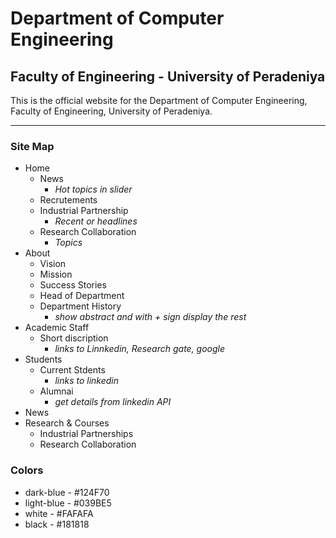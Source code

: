 # Department of Computer Engineering
## Faculty of Engineering - University of Peradeniya

This is the official website for the Department of Computer Engineering, Faculty of Engineering, University of Peradeniya.

---

### Site Map

- Home
  + News
    * _Hot topics in slider_
  + Recrutements
  + Industrial Partnership
    * _Recent or headlines_
  + Research Collaboration
    * _Topics_
- About
  + Vision
  + Mission
  + Success Stories
  + Head of Department
  + Department History
    * _show abstract and with + sign display the rest_
- Academic Staff
  + Short discription
    * _links to Linnkedin, Research gate, google_ 
- Students
  + Current Stdents
    * _links to linkedin_
  + Alumnai
    * _get details from linkedin API_
- News
- Research & Courses
  + Industrial Partnerships
  + Research Collaboration
  
  
### Colors

* dark-blue - #124F70
* light-blue - #039BE5
* white - #FAFAFA
* black - #181818
